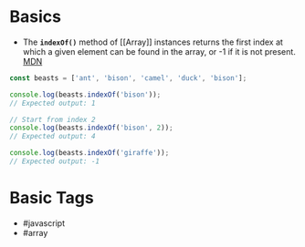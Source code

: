 # Basics
- The **`indexOf()`** method of [[Array]] instances returns the first index at which a given element can be found in the array, or -1 if it is not present. [MDN](https://developer.mozilla.org/en-US/docs/Web/JavaScript/Reference/Global_Objects/Array/indexOf)
```javascript
const beasts = ['ant', 'bison', 'camel', 'duck', 'bison'];

console.log(beasts.indexOf('bison'));
// Expected output: 1

// Start from index 2
console.log(beasts.indexOf('bison', 2));
// Expected output: 4

console.log(beasts.indexOf('giraffe'));
// Expected output: -1

```
# Basic Tags
- #javascript 
- #array 
